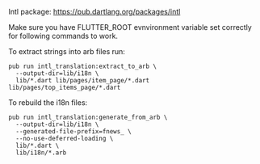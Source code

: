 Intl package: https://pub.dartlang.org/packages/intl

Make sure you have FLUTTER_ROOT evnvironment variable set correctly for following commands to work.

To extract strings into arb files run:

```
pub run intl_translation:extract_to_arb \
  --output-dir=lib/i18n \
  lib/*.dart lib/pages/item_page/*.dart lib/pages/top_items_page/*.dart
```

To rebuild the i18n files:

```
pub run intl_translation:generate_from_arb \
  --output-dir=lib/i18n \
  --generated-file-prefix=fnews_ \
  --no-use-deferred-loading \
  lib/*.dart \
  lib/i18n/*.arb
```

